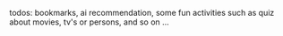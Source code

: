 
todos: bookmarks, ai recommendation, some fun activities such as quiz about movies, tv's or persons, and so on ...

